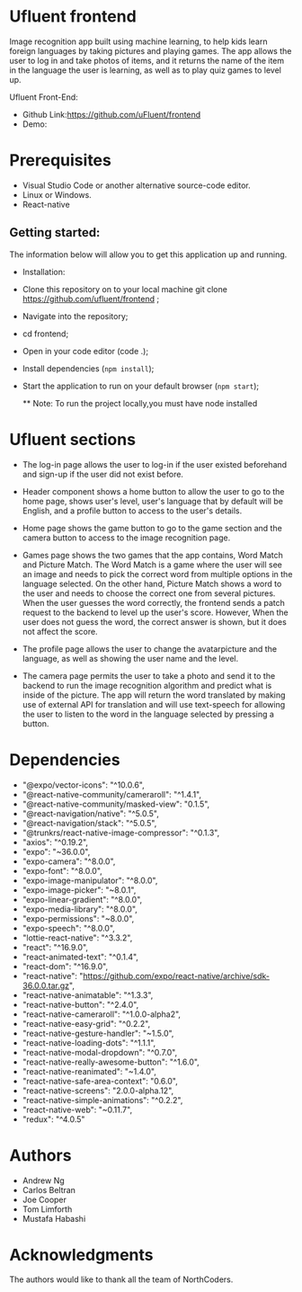 # Ufluent frontend

Image recognition app built using machine learning, to help kids learn foreign languages by taking pictures and playing games. The app allows the user to log in and take photos of items, and it returns the name of the item in the language the user is learning, as well as to play quiz games to level up.

Ufluent Front-End:

- Github Link:https://github.com/uFluent/frontend
- Demo:

# Prerequisites

- Visual Studio Code or another alternative source-code editor.
- Linux or Windows.
- React-native

## Getting started:

The information below will allow you to get this application up and running.

- Installation:

* Clone this repository on to your local machine git clone https://github.com/ufluent/frontend ;
* Navigate into the repository;
* cd frontend;
* Open in your code editor (code .);
* Install dependencies (`npm install`);
* Start the application to run on your default browser (`npm start`);

  \*\* Note: To run the project locally,you must have node installed

# Ufluent sections

- The log-in page allows the user to log-in if the user existed beforehand and sign-up if the user did not exist before.

- Header component shows a home button to allow the user to go to the home page, shows user's level, user's language that by default will be English, and a profile button to access to the user's details.

- Home page shows the game button to go to the game section and the camera button to access to the image recognition page.

- Games page shows the two games that the app contains, Word Match and Picture Match. The Word Match is a game where the user will see an image and needs to pick the correct word from multiple options in the language selected. On the other hand, Picture Match shows a word to the user and needs to choose the correct one from several pictures. When the user guesses the word correctly, the frontend sends a patch request to the backend to level up the user's score. However, When the user does not guess the word, the correct answer is shown, but it does not affect the score.

- The profile page allows the user to change the avatarpicture and the language, as well as showing the user name and the level.

- The camera page permits the user to take a photo and send it to the backend to run the image recognition algorithm and predict what is inside of the picture. The app will return the word translated by making use of external API for translation and will use text-speech for allowing the user to listen to the word in the language selected by pressing a button.

# Dependencies

- "@expo/vector-icons": "^10.0.6",
- "@react-native-community/cameraroll": "^1.4.1",
- "@react-native-community/masked-view": "0.1.5",
- "@react-navigation/native": "^5.0.5",
- "@react-navigation/stack": "^5.0.5",
- "@trunkrs/react-native-image-compressor": "^0.1.3",
- "axios": "^0.19.2",
- "expo": "~36.0.0",
- "expo-camera": "^8.0.0",
- "expo-font": "^8.0.0",
- "expo-image-manipulator": "^8.0.0",
- "expo-image-picker": "~8.0.1",
- "expo-linear-gradient": "^8.0.0",
- "expo-media-library": "^8.0.0",
- "expo-permissions": "~8.0.0",
- "expo-speech": "^8.0.0",
- "lottie-react-native": "^3.3.2",
- "react": "^16.9.0",
- "react-animated-text": "^0.1.4",
- "react-dom": "^16.9.0",
- "react-native": "https://github.com/expo/react-native/archive/sdk-36.0.0.tar.gz",
- "react-native-animatable": "^1.3.3",
- "react-native-button": "^2.4.0",
- "react-native-cameraroll": "^1.0.0-alpha2",
- "react-native-easy-grid": "^0.2.2",
- "react-native-gesture-handler": "~1.5.0",
- "react-native-loading-dots": "^1.1.1",
- "react-native-modal-dropdown": "^0.7.0",
- "react-native-really-awesome-button": "^1.6.0",
- "react-native-reanimated": "~1.4.0",
- "react-native-safe-area-context": "0.6.0",
- "react-native-screens": "2.0.0-alpha.12",
- "react-native-simple-animations": "^0.2.2",
- "react-native-web": "~0.11.7",
- "redux": "^4.0.5"

# Authors

- Andrew Ng
- Carlos Beltran
- Joe Cooper
- Tom Limforth
- Mustafa Habashi

# Acknowledgments

The authors would like to thank all the team of NorthCoders.
